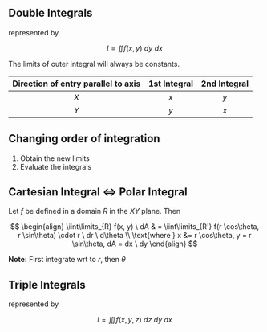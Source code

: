 ## Double Integrals

represented by

$$
I = \iint f(x, y) \ dy \ dx
$$

The limits of outer integral will always be constants.

| Direction of entry parallel to axis | 1st Integral | 2nd Integral |
| :---------------------------------: | :----------: | :----------: |
|                 $X$                 |     $x$      |     $y$      |
|                 $Y$                 |     $y$      |     $x$      |

## Changing order of integration

1. Obtain the new limits
2. Evaluate the integrals

## Cartesian Integral $\iff$ Polar Integral

Let $f$ be defined in a domain $R$ in the $XY$ plane. Then

$$
\begin{align}
\iint\limits_{R} f(x, y) \ dA
& =
\iint\limits_{R'} f(r \cos\theta, r \sin\theta) \cdot r \ dr \ d\theta \\
\text{where } x &= r \cos\theta, y = r \sin\theta, dA = dx \ dy
\end{align}
$$

**Note:** First integrate wrt to $r$, then $\theta$

## Triple Integrals

represented by

$$
I = \iiint f(x, y, z) \ dz \ dy \ dx
$$